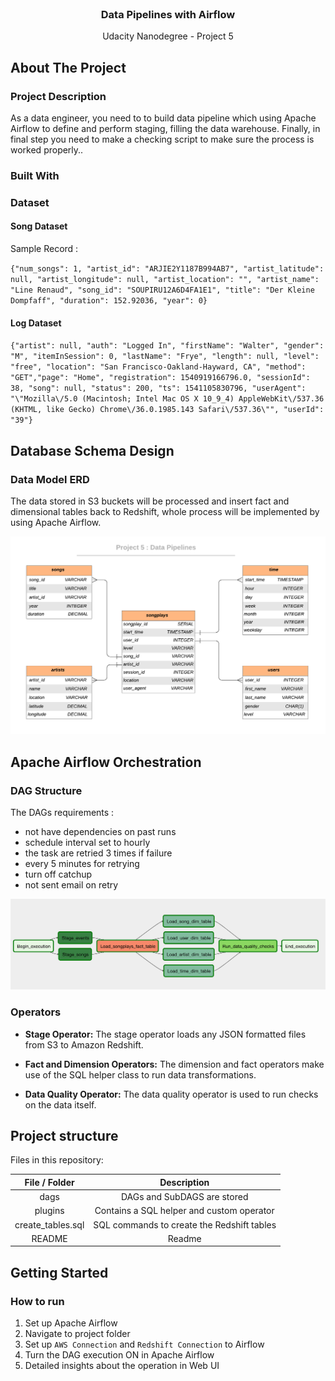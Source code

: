 
<br/>
 <h3 align="center">Data Pipelines with Airflow</h3>
 <p align="center">
  Udacity Nanodegree - Project 5
  <br />


## About The Project

### Project Description

As a data engineer, you need to to build data pipeline which using Apache Airflow to define and perform staging, filling the data warehouse. 
Finally, in final step you need to make a checking script to make sure the process is worked properly..

### Built With

### Dataset

#### Song Dataset

Sample Record :

`
{"num_songs": 1, "artist_id": "ARJIE2Y1187B994AB7", "artist_latitude": null, "artist_longitude": null, "artist_location": "", "artist_name": "Line Renaud", "song_id": "SOUPIRU12A6D4FA1E1", "title": "Der Kleine Dompfaff", "duration": 152.92036, "year": 0}
`

#### Log Dataset

`
{"artist": null, "auth": "Logged In", "firstName": "Walter", "gender": "M", "itemInSession": 0, "lastName": "Frye", "length": null, "level": "free", "location": "San Francisco-Oakland-Hayward, CA", "method": "GET","page": "Home", "registration": 1540919166796.0, "sessionId": 38, "song": null, "status": 200, "ts": 1541105830796, "userAgent": "\"Mozilla\/5.0 (Macintosh; Intel Mac OS X 10_9_4) AppleWebKit\/537.36 (KHTML, like Gecko) Chrome\/36.0.1985.143 Safari\/537.36\"", "userId": "39"}
`



## Database Schema Design

### Data Model ERD

The data stored in S3 buckets will be processed and insert fact and dimensional tables back to Redshift, whole process will be implemented by using Apache Airflow.

![database](./images/database.png)

## Apache Airflow Orchestration 

### DAG Structure

The DAGs requirements :

- not have dependencies on past runs
- schedule interval set to hourly
- the task are retried 3 times if failure
- every 5 minutes for retrying
- turn off catchup
- not sent email on retry

![dag](./images/dag.png)

### Operators

-  **Stage Operator:** The stage operator loads any JSON formatted files from S3 to Amazon Redshift.

- **Fact and Dimension Operators:** The dimension and fact operators make use of the SQL helper class to run data transformations. 
- **Data Quality Operator:** The data quality operator is used to run checks on the data itself.

## Project structure

Files in this repository:

|   File / Folder   |                         Description                          |
| :---------------: | :----------------------------------------------------------: |
|       dags        | DAGs and SubDAGS are stored |
|  plugins  |        Contains a SQL helper and custom operator         |
| create_tables.sql | SQL commands to create the Redshift tables |
|      README       |                         Readme                         |




## Getting Started

### How to run
1. Set up Apache Airflow 
2. Navigate to project folder
3. Set up `AWS Connection` and `Redshift Connection` to Airflow
4. Turn the DAG execution ON in Apache Airflow
5. Detailed insights about the operation in Web UI



